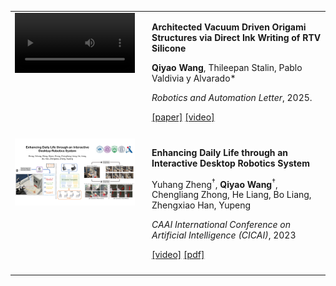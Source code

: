 

<table>
  <tr>
    <td width="192" style="vertical-align: top; padding-right: 20px; padding-bottom: 10px;">
      <video src="static/assets/img/pub/2025architected.mp4" style="width: 100%;" />
    </td>
    <td style="vertical-align: top; padding-bottom: 10px;">
      <p>
        <strong>Architected Vacuum Driven Origami Structures via Direct Ink Writing of RTV Silicone</strong>
      </p>
      <p>
        <strong>Qiyao Wang</strong>, Thileepan Stalin, Pablo Valdivia y Alvarado*
      </p>
      <p>
        <em>Robotics and Automation Letter</em>, 2025.
      </p>
      <p>
        <a href="https://ieeexplore.ieee.org/document/11091466">[paper]</a> <a href="https://ieeexplore.ieee.org/ielx8/7083369/11082640/11091466/supp1-3592148.mp4?arnumber=11091466">[video]</a>
      </p>
    </td>
  </tr>

  <tr>
    <td width="192" style="vertical-align: top; padding-right: 20px; padding-bottom: 10px;">
      <img src="static/assets/img/pub/2023enhancing.jpg" style="width: 100%;" />
    </td>
    <td style="vertical-align: top; padding-bottom: 10px;">
      <p>
        <strong>Enhancing Daily Life through an Interactive Desktop Robotics System</strong>
      </p>
      <p>
            Yuhang Zheng<sup>&dagger;</sup>, <strong>Qiyao Wang</strong><sup>&dagger;</sup>, Chengliang Zhong, He Liang, Bo Liang, Zhengxiao Han, Yupeng
      </p>
      <p>
        <em>CAAI International Conference on Artificial Intelligence (CICAI)</em>, 2023
      </p>
      <p>
        <a href="https://link.springer.com/chapter/10.1007/978-981-99-9119-8_8">[video]</a> <a href="https://link.springer.com/content/pdf/10.1007/978-981-99-9119-8_8.pdf?pdf=inline%20link">[pdf]</a>
      </p>
    </td>
  </tr>
</table>


<!-- 
- <strong><strong>Qiyao Wang</strong></strong>, Thileepan Stalin, Pablo Valdivia y Alvarado (2025). Architected Vacuum Driven Origami Structures via Direct Ink Writing of RTV Silicone, \*Robotics and Automation Letter. [[video]](https://ieeexplore.ieee.org/ielx8/7083369/11082640/11091466/supp1-3592148.mp4?arnumber=11091466)  [[pdf]](https://ieeexplore.ieee.org/document/11091466)  [[code]](https://github.com/SUTD-BRDLab/Architected-Origami)


- Yuhang Zheng<sup>&dagger;</sup>, <strong><strong>Qiyao Wang</strong></strong><sup>&dagger;</sup>, Chengliang Zhong, He Liang, Bo Liang, Zhengxiao Han, Yupeng (2023). Enhancing Daily Life through an Interactive Desktop Robotics System, \*2023 CAAI International Conference on Artificial Intelligence (CICAI 2023). [[video]](https://link.springer.com/chapter/10.1007/978-981-99-9119-8_8)  [[pdf]](https://link.springer.com/content/pdf/10.1007/978-981-99-9119-8_8.pdf?pdf=inline%20link) -->

<!-- [[Paper]](https://ieeexplore.ieee.org/abstract/document/10095864) -->

